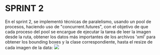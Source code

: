 # SPRINT 2
En el sprint 2, se implementó técnicas de paralelismo, usando un pool de procesos, haciendo uso de "concurrent.futures", con el objetivo de que cada proceso del pool se encargue de ejecutar la tarea de leer la imagen desde la ruta, obtener los datos más importantes de los archivos 'xml' para obtener los bounding boxes y la clase correspondiente, hasta el resize de cada imagen de la data:
![](https://github.com/DianaLlamoca/Proyecto-ObjectDetection/blob/main/SPRINT2/IM%C3%81GENES/CF.PNG)
